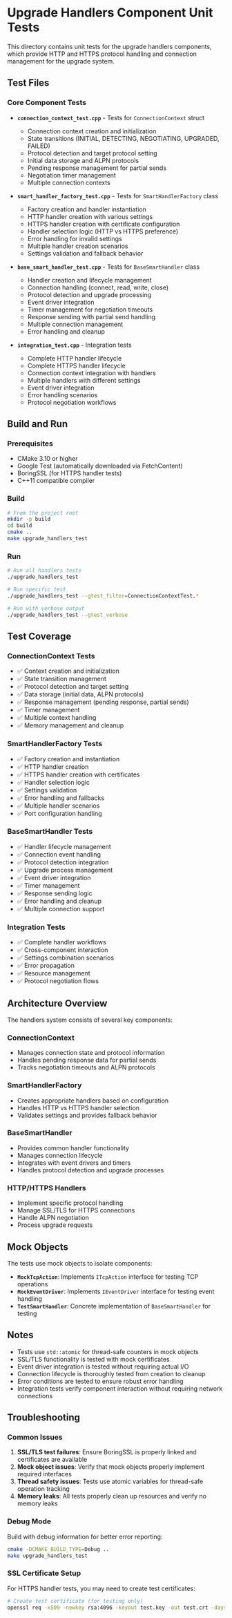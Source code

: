 # Upgrade Handlers Component Unit Tests

This directory contains unit tests for the upgrade handlers components, which provide HTTP and HTTPS protocol handling and connection management for the upgrade system.

## Test Files

### Core Component Tests

- **`connection_context_test.cpp`** - Tests for `ConnectionContext` struct
  - Connection context creation and initialization
  - State transitions (INITIAL, DETECTING, NEGOTIATING, UPGRADED, FAILED)
  - Protocol detection and target protocol setting
  - Initial data storage and ALPN protocols
  - Pending response management for partial sends
  - Negotiation timer management
  - Multiple connection contexts

- **`smart_handler_factory_test.cpp`** - Tests for `SmartHandlerFactory` class
  - Factory creation and handler instantiation
  - HTTP handler creation with various settings
  - HTTPS handler creation with certificate configuration
  - Handler selection logic (HTTP vs HTTPS preference)
  - Error handling for invalid settings
  - Multiple handler creation scenarios
  - Settings validation and fallback behavior

- **`base_smart_handler_test.cpp`** - Tests for `BaseSmartHandler` class
  - Handler creation and lifecycle management
  - Connection handling (connect, read, write, close)
  - Protocol detection and upgrade processing
  - Event driver integration
  - Timer management for negotiation timeouts
  - Response sending with partial send handling
  - Multiple connection management
  - Error handling and cleanup

- **`integration_test.cpp`** - Integration tests
  - Complete HTTP handler lifecycle
  - Complete HTTPS handler lifecycle
  - Connection context integration with handlers
  - Multiple handlers with different settings
  - Event driver integration
  - Error handling scenarios
  - Protocol negotiation workflows

## Build and Run

### Prerequisites
- CMake 3.10 or higher
- Google Test (automatically downloaded via FetchContent)
- BoringSSL (for HTTPS handler tests)
- C++11 compatible compiler

### Build
```bash
# From the project root
mkdir -p build
cd build
cmake ..
make upgrade_handlers_test
```

### Run
```bash
# Run all handlers tests
./upgrade_handlers_test

# Run specific test
./upgrade_handlers_test --gtest_filter=ConnectionContextTest.*

# Run with verbose output
./upgrade_handlers_test --gtest_verbose
```

## Test Coverage

### ConnectionContext Tests
- ✅ Context creation and initialization
- ✅ State transition management
- ✅ Protocol detection and target setting
- ✅ Data storage (initial data, ALPN protocols)
- ✅ Response management (pending response, partial sends)
- ✅ Timer management
- ✅ Multiple context handling
- ✅ Memory management and cleanup

### SmartHandlerFactory Tests
- ✅ Factory creation and instantiation
- ✅ HTTP handler creation
- ✅ HTTPS handler creation with certificates
- ✅ Handler selection logic
- ✅ Settings validation
- ✅ Error handling and fallbacks
- ✅ Multiple handler scenarios
- ✅ Port configuration handling

### BaseSmartHandler Tests
- ✅ Handler lifecycle management
- ✅ Connection event handling
- ✅ Protocol detection integration
- ✅ Upgrade process management
- ✅ Event driver integration
- ✅ Timer management
- ✅ Response sending logic
- ✅ Error handling and cleanup
- ✅ Multiple connection support

### Integration Tests
- ✅ Complete handler workflows
- ✅ Cross-component interaction
- ✅ Settings combination scenarios
- ✅ Error propagation
- ✅ Resource management
- ✅ Protocol negotiation flows

## Architecture Overview

The handlers system consists of several key components:

### ConnectionContext
- Manages connection state and protocol information
- Handles pending response data for partial sends
- Tracks negotiation timeouts and ALPN protocols

### SmartHandlerFactory
- Creates appropriate handlers based on configuration
- Handles HTTP vs HTTPS handler selection
- Validates settings and provides fallback behavior

### BaseSmartHandler
- Provides common handler functionality
- Manages connection lifecycle
- Integrates with event drivers and timers
- Handles protocol detection and upgrade processes

### HTTP/HTTPS Handlers
- Implement specific protocol handling
- Manage SSL/TLS for HTTPS connections
- Handle ALPN negotiation
- Process upgrade requests

## Mock Objects

The tests use mock objects to isolate components:

- **`MockTcpAction`**: Implements `ITcpAction` interface for testing TCP operations
- **`MockEventDriver`**: Implements `IEventDriver` interface for testing event handling
- **`TestSmartHandler`**: Concrete implementation of `BaseSmartHandler` for testing

## Notes

- Tests use `std::atomic` for thread-safe counters in mock objects
- SSL/TLS functionality is tested with mock certificates
- Event driver integration is tested without requiring actual I/O
- Connection lifecycle is thoroughly tested from creation to cleanup
- Error conditions are tested to ensure robust error handling
- Integration tests verify component interaction without requiring network connections

## Troubleshooting

### Common Issues

1. **SSL/TLS test failures**: Ensure BoringSSL is properly linked and certificates are available
2. **Mock object issues**: Verify that mock objects properly implement required interfaces
3. **Thread safety issues**: Tests use atomic variables for thread-safe operation tracking
4. **Memory leaks**: All tests properly clean up resources and verify no memory leaks

### Debug Mode

Build with debug information for better error reporting:
```bash
cmake -DCMAKE_BUILD_TYPE=Debug ..
make upgrade_handlers_test
```

### SSL Certificate Setup

For HTTPS handler tests, you may need to create test certificates:
```bash
# Create test certificate (for testing only)
openssl req -x509 -newkey rsa:4096 -keyout test.key -out test.crt -days 365 -nodes
``` 